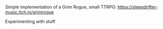 Simple implementation of a Grim Rogue, small TTRPG: https://sleepdrifter-music.itch.io/grimrogue

Experimenting with stuff